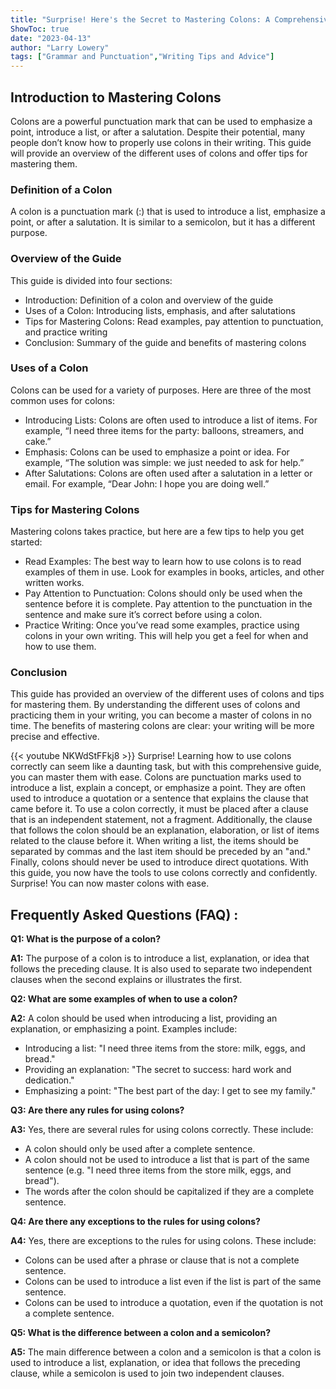 ```yaml
---
title: "Surprise! Here's the Secret to Mastering Colons: A Comprehensive Guide"
ShowToc: true 
date: "2023-04-13"
author: "Larry Lowery" 
tags: ["Grammar and Punctuation","Writing Tips and Advice"]
---
```

## Introduction to Mastering Colons

Colons are a powerful punctuation mark that can be used to emphasize a point, introduce a list, or after a salutation. Despite their potential, many people don’t know how to properly use colons in their writing. This guide will provide an overview of the different uses of colons and offer tips for mastering them. 

### Definition of a Colon

A colon is a punctuation mark (:) that is used to introduce a list, emphasize a point, or after a salutation. It is similar to a semicolon, but it has a different purpose.

### Overview of the Guide

This guide is divided into four sections: 

- Introduction: Definition of a colon and overview of the guide 
- Uses of a Colon: Introducing lists, emphasis, and after salutations 
- Tips for Mastering Colons: Read examples, pay attention to punctuation, and practice writing 
- Conclusion: Summary of the guide and benefits of mastering colons 

### Uses of a Colon

Colons can be used for a variety of purposes. Here are three of the most common uses for colons: 

- Introducing Lists: Colons are often used to introduce a list of items. For example, “I need three items for the party: balloons, streamers, and cake.” 
- Emphasis: Colons can be used to emphasize a point or idea. For example, “The solution was simple: we just needed to ask for help.” 
- After Salutations: Colons are often used after a salutation in a letter or email. For example, “Dear John: I hope you are doing well.” 

### Tips for Mastering Colons

Mastering colons takes practice, but here are a few tips to help you get started: 

- Read Examples: The best way to learn how to use colons is to read examples of them in use. Look for examples in books, articles, and other written works. 
- Pay Attention to Punctuation: Colons should only be used when the sentence before it is complete. Pay attention to the punctuation in the sentence and make sure it’s correct before using a colon. 
- Practice Writing: Once you’ve read some examples, practice using colons in your own writing. This will help you get a feel for when and how to use them. 

### Conclusion

This guide has provided an overview of the different uses of colons and tips for mastering them. By understanding the different uses of colons and practicing them in your writing, you can become a master of colons in no time. The benefits of mastering colons are clear: your writing will be more precise and effective.

{{< youtube NKWdStFFkj8 >}} 
Surprise! Learning how to use colons correctly can seem like a daunting task, but with this comprehensive guide, you can master them with ease. Colons are punctuation marks used to introduce a list, explain a concept, or emphasize a point. They are often used to introduce a quotation or a sentence that explains the clause that came before it. To use a colon correctly, it must be placed after a clause that is an independent statement, not a fragment. Additionally, the clause that follows the colon should be an explanation, elaboration, or list of items related to the clause before it. When writing a list, the items should be separated by commas and the last item should be preceded by an "and." Finally, colons should never be used to introduce direct quotations. With this guide, you now have the tools to use colons correctly and confidently. Surprise! You can now master colons with ease.

## Frequently Asked Questions (FAQ) :
**Q1: What is the purpose of a colon?**

**A1:** The purpose of a colon is to introduce a list, explanation, or idea that follows the preceding clause. It is also used to separate two independent clauses when the second explains or illustrates the first.

**Q2: What are some examples of when to use a colon?**

**A2:** A colon should be used when introducing a list, providing an explanation, or emphasizing a point. Examples include:

- Introducing a list: "I need three items from the store: milk, eggs, and bread."
- Providing an explanation: "The secret to success: hard work and dedication."
- Emphasizing a point: "The best part of the day: I get to see my family."

**Q3: Are there any rules for using colons?**

**A3:** Yes, there are several rules for using colons correctly. These include:

- A colon should only be used after a complete sentence.
- A colon should not be used to introduce a list that is part of the same sentence (e.g. "I need three items from the store milk, eggs, and bread").
- The words after the colon should be capitalized if they are a complete sentence.

**Q4: Are there any exceptions to the rules for using colons?**

**A4:** Yes, there are exceptions to the rules for using colons. These include:

- Colons can be used after a phrase or clause that is not a complete sentence.
- Colons can be used to introduce a list even if the list is part of the same sentence.
- Colons can be used to introduce a quotation, even if the quotation is not a complete sentence.

**Q5: What is the difference between a colon and a semicolon?**

**A5:** The main difference between a colon and a semicolon is that a colon is used to introduce a list, explanation, or idea that follows the preceding clause, while a semicolon is used to join two independent clauses.





